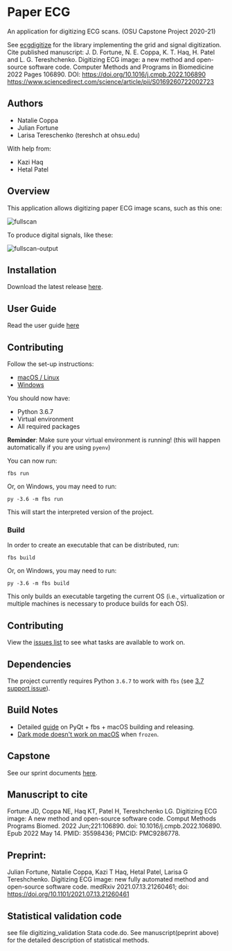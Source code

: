 # Paper ECG

An application for digitizing ECG scans. (OSU Capstone Project 2020-21)

See [ecgdigitize](https://github.com/Tereshchenkolab/ecg-digitize) for the library implementing the grid and signal digitization.
Cite published manuscript: J. D. Fortune, N. E. Coppa, K. T. Haq, H. Patel and L. G. Tereshchenko. Digitizing ECG image: a new method and open-source software code. 
Computer Methods and Programs in Biomedicine 2022 Pages 106890. DOI: https://doi.org/10.1016/j.cmpb.2022.106890 https://www.sciencedirect.com/science/article/pii/S0169260722002723


## Authors

- Natalie Coppa
- Julian Fortune
- Larisa Tereschenko (tereshch at ohsu.edu)

With help from:
- Kazi Haq
- Hetal Patel

## Overview

This application allows digitizing paper ECG image scans, such as this one:

![fullscan](https://user-images.githubusercontent.com/25210657/120732384-13bb9400-c49a-11eb-9913-5e99da0f8d53.png)

To produce digital signals, like these:

![fullscan-output](https://user-images.githubusercontent.com/25210657/120732452-3057cc00-c49a-11eb-8228-0d3f7cb31e78.png)


## Installation

Download the latest release [here](https://github.com/Tereshchenkolab/paper-ecg/releases/latest).


## User Guide

Read the user guide [here](USER-GUIDE.md)


## Contributing

Follow the set-up instructions:

- [macOS / Linux](SETUP.md)
- [Windows](SETUP-WINDOWS.md)

You should now have:

- Python 3.6.7
- Virtual environment
- All required packages

**Reminder**: Make sure your virtual environment is running! (this will happen automatically if you are using `pyenv`)

You can now run:

```
fbs run
```

Or, on Windows, you may need to run:

```
py -3.6 -m fbs run
```

This will start the interpreted version of the project.

### Build

In order to create an executable that can be distributed, run:

```
fbs build
```

Or, on Windows, you may need to run:

```
py -3.6 -m fbs build
```

This only builds an executable targeting the current OS (i.e., virtualization or multiple machines is necessary to produce builds for each OS).


## Contributing

View the [issues list](https://github.com/Tereshchenkolab/paper-ecg/issues) to see what tasks are available to work on.


## Dependencies

The project currently requires Python `3.6.7` to work with `fbs` (see [3.7 support issue](https://github.com/mherrmann/fbs/issues/61)).


## Build Notes

- Detailed [guide](https://gist.github.com/j9ac9k/1f2858ceb84d94b7643a6558967d954d) on PyQt + fbs + macOS building and releasing.
- [Dark mode doesn't work on macOS](https://github.com/pyinstaller/pyinstaller/issues/4627) when `frozen`.


## Capstone

See our sprint documents [here](scrum/README.md).

## Manuscript to cite

Fortune JD, Coppa NE, Haq KT, Patel H, Tereshchenko LG. Digitizing ECG image: A new method and open-source software code. Comput Methods Programs Biomed. 2022 Jun;221:106890. doi: 10.1016/j.cmpb.2022.106890. Epub 2022 May 14. PMID: 35598436; PMCID: PMC9286778.

## Preprint:
Julian Fortune, Natalie Coppa, Kazi T Haq, Hetal Patel, Larisa G Tereshchenko. 
Digitizing ECG image: new fully automated method and open-source software code. 
medRxiv 2021.07.13.21260461; doi: https://doi.org/10.1101/2021.07.13.21260461

## Statistical validation code
see file digitizing_validation Stata code.do. See manuscript(peprint above) for the detailed description of statistical methods. 

